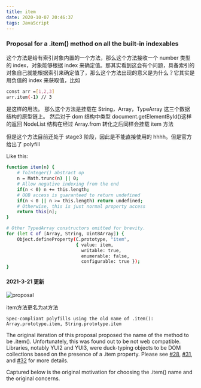 ```yaml
---
title: item
date: 2020-10-07 20:46:37
tags: JavaScript
---
```


### Proposal for a .item() method on all the built-in indexables

这个方法是给有索引对象内置的一个方法，那么这个方法接收一个 number 类型的 index，对象能够根据 index 来确定值。那其实看到这会有个问题，具备索引的对象自己就能根据索引来确定值了，那么这个方法出现的意义是为什么？它其实是用负值的 index 来获取值，比如

```bash
const arr =[1,2,3]
arr.item(-1) // 3
```

是这样的用法。
那么这个方法是挂载在 String，Array，TypeArray 这三个数据结构的原型链上。
然后对于 dom 结构中类型 document.getElementById()这样的返回 NodeList 结构在经过 Array.from 转化之后同样会挂载 item 方法

但是这个方法目前还处于 stage3 阶段，因此是不能直接使用的 hhhh。但是官方给出了 polyfill

Like this:

```bash
function item(n) {
	# ToInteger() abstract op
	n = Math.trunc(n) || 0;
	# Allow negative indexing from the end
	if(n < 0) n += this.length;
	# OOB access is guaranteed to return undefined
	if(n < 0 || n >= this.length) return undefined;
	# Otherwise, this is just normal property access
	return this[n];
}

# Other TypedArray constructors omitted for brevity.
for (let C of [Array, String, Uint8Array]) {
    Object.defineProperty(C.prototype, "item",
                          { value: item,
                            writable: true,
                            enumerable: false,
                            configurable: true });
}
```

#### 2021-3-21 更新

![proposal](/images/item/proposal.png)

item方法更名为at方法

`Spec-compliant polyfills using the old name of .item(): Array.prototype.item, String.prototype.item`


The original iteration of this proposal proposed the name of the method to be .item(). Unfortunately, this was found out to be not web compatible. Libraries, notably YUI2 and YUI3, were duck-typing objects to be DOM collections based on the presence of a .item property. Please see [#28](https://github.com/tc39/proposal-relative-indexing-method/issues/28), [#31](https://github.com/tc39/proposal-relative-indexing-method/issues/31), and [#32](https://github.com/tc39/proposal-relative-indexing-method/issues/32) for more details.

Captured below is the original motivation for choosing the .item() name and the original concerns.
